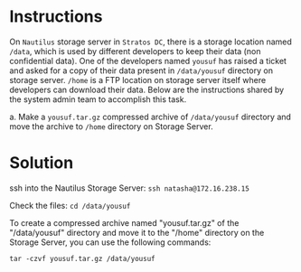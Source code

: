# Instructions

On `Nautilus` storage server in `Stratos DC`, there is a storage location named `/data`, which is used by different developers to keep their data (non confidential data). One of the developers named `yousuf` has raised a ticket and asked for a copy of their data present in `/data/yousuf` directory on storage server. `/home` is a FTP location on storage server itself where developers can download their data. Below are the instructions shared by the system admin team to accomplish this task.

a. Make a `yousuf.tar.gz` compressed archive of `/data/yousuf` directory and move the archive to `/home` directory on Storage Server.

# Solution

ssh into the Nautilus Storage Server: `ssh natasha@172.16.238.15`

Check the files: `cd /data/yousuf`

To create a compressed archive named "yousuf.tar.gz" of the "/data/yousuf" directory and move it to the "/home" directory on the Storage Server, you can use the following commands: 

`tar -czvf yousuf.tar.gz /data/yousuf`
